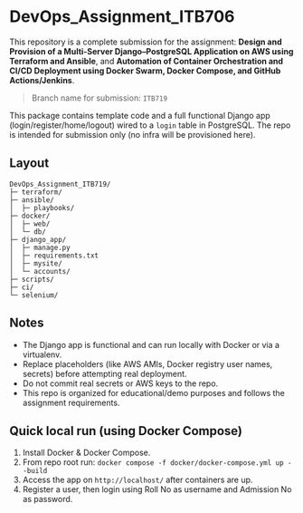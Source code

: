 # DevOps_Assignment_ITB706

This repository is a complete submission for the assignment:
**Design and Provision of a Multi-Server Django–PostgreSQL Application on AWS using Terraform and Ansible**,
and **Automation of Container Orchestration and CI/CD Deployment using Docker Swarm, Docker Compose, and GitHub Actions/Jenkins**.

> Branch name for submission: `ITB719`

This package contains template code and a full functional Django app (login/register/home/logout)
wired to a `login` table in PostgreSQL. The repo is intended for submission only (no infra will be provisioned here).

## Layout
```
DevOps_Assignment_ITB719/
├─ terraform/
├─ ansible/
│  ├─ playbooks/
├─ docker/
│  ├─ web/
│  └─ db/
├─ django_app/
│  ├─ manage.py
│  ├─ requirements.txt
│  ├─ mysite/
│  └─ accounts/
├─ scripts/
├─ ci/
└─ selenium/
```

## Notes
- The Django app is functional and can run locally with Docker or via a virtualenv.
- Replace placeholders (like AWS AMIs, Docker registry user names, secrets) before attempting real deployment.
- Do not commit real secrets or AWS keys to the repo.
- This repo is organized for educational/demo purposes and follows the assignment requirements.

## Quick local run (using Docker Compose)
1. Install Docker & Docker Compose.
2. From repo root run: `docker compose -f docker/docker-compose.yml up --build`
3. Access the app on `http://localhost/` after containers are up.
4. Register a user, then login using Roll No as username and Admission No as password.

